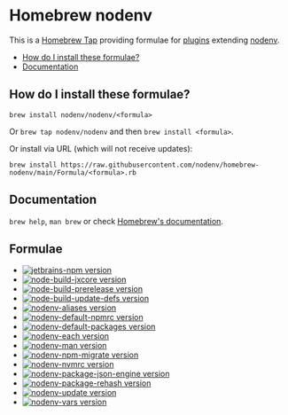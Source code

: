 # Homebrew nodenv

This is a [Homebrew Tap](https://docs.brew.sh/Taps)
providing formulae for [plugins](https://github.com/nodenv/nodenv/wiki/Plugins)
extending [nodenv](https://github.com/nodenv/nodenv).

<!-- toc -->

- [How do I install these formulae?](#how-do-i-install-these-formulae)
- [Documentation](#documentation)

<!-- tocstop -->

## How do I install these formulae?

`brew install nodenv/nodenv/<formula>`

Or `brew tap nodenv/nodenv` and then `brew install <formula>`.

Or install via URL (which will not receive updates):

```console
brew install https://raw.githubusercontent.com/nodenv/homebrew-nodenv/main/Formula/<formula>.rb
```

## Documentation

`brew help`, `man brew` or check [Homebrew's documentation](https://docs.brew.sh).

## Formulae

- [![jetbrains-npm version](<https://img.shields.io/badge/dynamic/regex?url=https%3A%2F%2Fraw.githubusercontent.com%2Fnodenv%2Fhomebrew-nodenv%2Frefs%2Fheads%2Fmain%2FFormula%2Fjetbrains-npm.rb&label=jetbrains-npm&search=archive%2Frefs%2Ftags%2Fv(%3F%3Cversion%3E%5Cd%2B.*).tar.gz&replace=v%24%3Cversion%3E&color=orange>)](https://github.com/nodenv/homebrew-nodenv/blob/main/Formula/jetbrains-npm.rb)
- [![node-build-jxcore version](<https://img.shields.io/badge/dynamic/regex?url=https%3A%2F%2Fraw.githubusercontent.com%2Fnodenv%2Fhomebrew-nodenv%2Frefs%2Fheads%2Fmain%2FFormula%2Fnode-build-jxcore.rb&label=node-build-jxcore&search=archive%2Frefs%2Ftags%2Fv(%3F%3Cversion%3E%5Cd%2B.*).tar.gz&replace=v%24%3Cversion%3E&color=orange>)](https://github.com/nodenv/homebrew-nodenv/blob/main/Formula/node-build-jxcore.rb)
- [![node-build-prerelease version](<https://img.shields.io/badge/dynamic/regex?url=https%3A%2F%2Fraw.githubusercontent.com%2Fnodenv%2Fhomebrew-nodenv%2Frefs%2Fheads%2Fmain%2FFormula%2Fnode-build-prerelease.rb&label=node-build-prerelease&search=archive%2Frefs%2Ftags%2Fv(%3F%3Cversion%3E%5Cd%2B.*).tar.gz&replace=v%24%3Cversion%3E&color=orange>)](https://github.com/nodenv/homebrew-nodenv/blob/main/Formula/node-build-prerelease.rb)
- [![node-build-update-defs version](<https://img.shields.io/badge/dynamic/regex?url=https%3A%2F%2Fraw.githubusercontent.com%2Fnodenv%2Fhomebrew-nodenv%2Frefs%2Fheads%2Fmain%2FFormula%2Fnode-build-update-defs.rb&search=archive%2Frefs%2Ftags%2Fv(%3F%3Cversion%3E%5Cd%2B.*).tar.gz&replace=v%24%3Cversion%3E&label=node-build-update-defs&color=orange>)](https://github.com/nodenv/homebrew-nodenv/blob/main/Formula/node-build-update-defs.rb)
- [![nodenv-aliases version](<https://img.shields.io/badge/dynamic/regex?url=https%3A%2F%2Fraw.githubusercontent.com%2Fnodenv%2Fhomebrew-nodenv%2Frefs%2Fheads%2Fmain%2FFormula%2Fnodenv-aliases.rb&label=nodenv-aliases&search=archive%2Frefs%2Ftags%2Fv(%3F%3Cversion%3E%5Cd%2B.*).tar.gz&replace=v%24%3Cversion%3E&color=orange>)](https://github.com/nodenv/homebrew-nodenv/blob/main/Formula/nodenv-aliases.rb)
- [![nodenv-default-npmrc version](<https://img.shields.io/badge/dynamic/regex?url=https%3A%2F%2Fraw.githubusercontent.com%2Fnodenv%2Fhomebrew-nodenv%2Frefs%2Fheads%2Fmain%2FFormula%2Fnodenv-default-npmrc.rb&label=nodenv-default-npmrc&search=archive%2Frefs%2Ftags%2Fv(%3F%3Cversion%3E%5Cd%2B.*).tar.gz&replace=v%24%3Cversion%3E&color=orange>)](https://github.com/nodenv/homebrew-nodenv/blob/main/Formula/nodenv-default-npmrc.rb)
- [![nodenv-default-packages version](<https://img.shields.io/badge/dynamic/regex?url=https%3A%2F%2Fraw.githubusercontent.com%2Fnodenv%2Fhomebrew-nodenv%2Frefs%2Fheads%2Fmain%2FFormula%2Fnodenv-default-packages.rb&label=nodenv-default-packages&search=archive%2Frefs%2Ftags%2Fv(%3F%3Cversion%3E%5Cd%2B.*).tar.gz&replace=v%24%3Cversion%3E&color=orange>)](https://github.com/nodenv/homebrew-nodenv/blob/main/Formula/nodenv-default-packages.rb)
- [![nodenv-each version](<https://img.shields.io/badge/dynamic/regex?url=https%3A%2F%2Fraw.githubusercontent.com%2Fnodenv%2Fhomebrew-nodenv%2Frefs%2Fheads%2Fmain%2FFormula%2Fnodenv-each.rb&label=nodenv-each&search=archive%2Frefs%2Ftags%2Fv(%3F%3Cversion%3E%5Cd%2B.*).tar.gz&replace=v%24%3Cversion%3E&color=orange>)](https://github.com/nodenv/homebrew-nodenv/blob/main/Formula/nodenv-each.rb)
- [![nodenv-man version](<https://img.shields.io/badge/dynamic/regex?url=https%3A%2F%2Fraw.githubusercontent.com%2Fnodenv%2Fhomebrew-nodenv%2Frefs%2Fheads%2Fmain%2FFormula%2Fnodenv-man.rb&label=nodenv-man&search=archive%2Frefs%2Ftags%2Fv(%3F%3Cversion%3E%5Cd%2B.*).tar.gz&replace=v%24%3Cversion%3E&color=orange>)](https://github.com/nodenv/homebrew-nodenv/blob/main/Formula/nodenv-man.rb)
- [![nodenv-npm-migrate version](<https://img.shields.io/badge/dynamic/regex?url=https%3A%2F%2Fraw.githubusercontent.com%2Fnodenv%2Fhomebrew-nodenv%2Frefs%2Fheads%2Fmain%2FFormula%2Fnodenv-npm-migrate.rb&label=nodenv-npm-migrate&search=archive%2Frefs%2Ftags%2Fv(%3F%3Cversion%3E%5Cd%2B.*).tar.gz&replace=v%24%3Cversion%3E&color=orange>)](https://github.com/nodenv/homebrew-nodenv/blob/main/Formula/nodenv-npm-migrate.rb)
- [![nodenv-nvmrc version](<https://img.shields.io/badge/dynamic/regex?url=https%3A%2F%2Fraw.githubusercontent.com%2Fnodenv%2Fhomebrew-nodenv%2Frefs%2Fheads%2Fmain%2FFormula%2Fnodenv-nvmrc.rb&label=nodenv-nvmrc&search=archive%2Frefs%2Ftags%2Fv(%3F%3Cversion%3E%5Cd%2B.*).tar.gz&replace=v%24%3Cversion%3E&color=orange>)](https://github.com/nodenv/homebrew-nodenv/blob/main/Formula/nodenv-nvmrc.rb)
- [![nodenv-package-json-engine version](<https://img.shields.io/badge/dynamic/regex?url=https%3A%2F%2Fraw.githubusercontent.com%2Fnodenv%2Fhomebrew-nodenv%2Frefs%2Fheads%2Fmain%2FFormula%2Fnodenv-package-json-engine.rb&label=nodenv-package-json-engine&search=archive%2Frefs%2Ftags%2Fv(%3F%3Cversion%3E%5Cd%2B.*).tar.gz&replace=v%24%3Cversion%3E&color=orange>)](https://github.com/nodenv/homebrew-nodenv/blob/main/Formula/nodenv-package-json-engine.rb)
- [![nodenv-package-rehash version](<https://img.shields.io/badge/dynamic/regex?url=https%3A%2F%2Fraw.githubusercontent.com%2Fnodenv%2Fhomebrew-nodenv%2Frefs%2Fheads%2Fmain%2FFormula%2Fnodenv-package-rehash.rb&label=nodenv-package-rehash&search=archive%2Frefs%2Ftags%2Fv(%3F%3Cversion%3E%5Cd%2B.*).tar.gz&replace=v%24%3Cversion%3E&color=orange>)](https://github.com/nodenv/homebrew-nodenv/blob/main/Formula/nodenv-package-rehash.rb)
- [![nodenv-update version](<https://img.shields.io/badge/dynamic/regex?url=https%3A%2F%2Fraw.githubusercontent.com%2Fnodenv%2Fhomebrew-nodenv%2Frefs%2Fheads%2Fmain%2FFormula%2Fnodenv-update.rb&label=nodenv-update&search=archive%2Frefs%2Ftags%2Fv(%3F%3Cversion%3E%5Cd%2B.*).tar.gz&replace=v%24%3Cversion%3E&color=orange>)](https://github.com/nodenv/homebrew-nodenv/blob/main/Formula/nodenv-update.rb)
- [![nodenv-vars version](<https://img.shields.io/badge/dynamic/regex?url=https%3A%2F%2Fraw.githubusercontent.com%2Fnodenv%2Fhomebrew-nodenv%2Frefs%2Fheads%2Fmain%2FFormula%2Fnodenv-vars.rb&label=nodenv-vars&search=archive%2Frefs%2Ftags%2Fv(%3F%3Cversion%3E%5Cd%2B.*).tar.gz&replace=v%24%3Cversion%3E&color=orange>)](https://github.com/nodenv/homebrew-nodenv/blob/main/Formula/nodenv-vars.rb)
